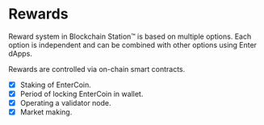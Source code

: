 # Rewards



Reward system in Blockchain Station™ is based on multiple options. Each option is independent and can be combined with other options using Enter dApps.

Rewards are controlled via on-chain smart contracts.

* [x] Staking of EnterCoin.
* [x] Period of locking EnterCoin in wallet.
* [x] Operating a validator node.
* [x] Market making.
